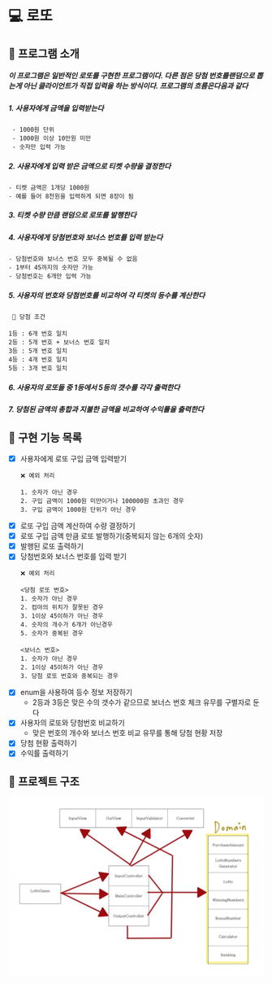 💻 로또
===========
📖 프로그램 소개
--------------
##### 이 프로그램은 일반적인 로또를 구현한 프로그램이다. 다른 점은 당첨 번호를랜덤으로 뽑는게 아닌 클라이언트가 직접 입력을 하는 방식이다. 프로그램의 흐름은다음과 같다

##### 1. 사용자에게 금액을 입력받는다 
     - 1000원 단위
     - 1000원 이상 10만원 미만
     - 숫자만 입력 가능
   

##### 2. 사용자에게 입력 받은 금액으로 티켓 수량을 결정한다
    - 티켓 금액은 1개당 1000원
    - 예를 들어 8천원을 입력하게 되면 8장이 됨
      

##### 3. 티켓 수량 만큼 랜덤으로 로또를 발행한다

##### 4. 사용자에게 당첨번호와 보너스 번호를 입력 받는다
    - 당첨번호와 보너스 번호 모두 중복될 수 없음
    - 1부터 45까지의 숫자만 가능
    - 당첨번호는 6개만 입력 가능

##### 5. 사용자의 번호와 당첨번호를 비교하여 각 티켓의 등수를 계산한다
     🎉 당첨 조건
  
    1등 : 6개 번호 일치
    2등 : 5개 번호 + 보너스 번호 일치
    3등 : 5개 번호 일치
    4등 : 4개 번호 일치
    5등 : 3개 번호 일치 

##### 6. 사용자의 로또들 중 1등에서 5등의 갯수를 각각 출력한다
##### 7. 당첨된 금액의 총합과 지불한 금액을 비교하여 수익률을 출력한다

🎯 구현 기능 목록
---------------
- [x] 사용자에게 로또 구입 금액 입력받기
  ````
  ❌ 예외 처리
  
  1. 숫자가 아닌 경우
  2. 구입 금액이 1000원 미만이거나 100000원 초과인 경우
  3. 구입 금액이 1000원 단위가 아닌 경우
  ````
- [x] 로또 구입 금액 계산하여 수량 결정하기
- [x] 로또 구입 금액 만큼 로또 발행하기(중복되지 않는 6개의 숫자)
- [x] 발행된 로또 출력하기 
- [x] 당첨번호와 보너스 번호를 입력 받기
  ````
  ❌ 예외 처리
  
  <당첨 로또 번호>
  1. 숫자가 아닌 경우
  2. 컴마의 위치가 잘못된 경우
  3. 1이상 45이하가 아닌 경우
  4. 숫자의 개수가 6개가 아닌경우
  5. 숫자가 중복된 경우
  
  <보너스 번호>
  1. 숫자가 아닌 경우
  2. 1이상 45이하가 아닌 경우
  3. 당첨 로또 번호와 중복되는 경우
  ````
- [x] enum을 사용하여 등수 정보 저장하기
    - 2등과 3등은 맞은 수의 갯수가 같으므로 보너스 번호 체크 유무를 구별자로 둔다
- [x] 사용자의 로또와 당첨번호 비교하기
    - 맞은 번호의 개수와 보너스 번호 비교 유무를 통해 당첨 현황 저장
- [x] 당첨 현황 출력하기
- [x] 수익률 출력하기

🔎 프로젝트 구조
---------------
<img src="로또 프로젝트 구조.jpg">

  
